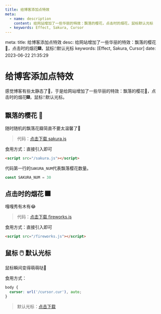 ```yaml
---
title: 给博客添加点特效
meta:
  - name: description
    content: 给网站增加了一些华丽的特效：飘落的樱花，点击时的烟花，鼠标默认光标
  - keywords: Effect, Sakura, Cursor
---
```


<route lang="yaml">
meta:
  title: 给博客添加点特效
  desc: 给网站增加了一些华丽的特效：飘落的樱花🌸，点击时的烟花🎆，鼠标🖱️默认光标
  keywords: [Effect, Sakura, Cursor]
  date: 2023-06-22 21:35:29
</route>

# 给博客添加点特效

感觉博客有些太静态了🧐，于是给网站增加了一些华丽的特效：飘落的樱花🌸，点击时的烟花🎆，鼠标🖱️默认光标。

## 飘落的樱花 🌸

随时随机的飘落花瓣简直不要太温馨了🤗

> 代码：<a href="/sakura.js" download="sakura.js">点击下载 sakura.js</a>

食用方式：直接引入即可

```html
<script src="/sakura.js"></script>
```

代码第一行的`SAKURA_NUM`代表飘落樱花数量。

```ts
const SAKURA_NUM = 30
```

## 点击时的烟花 🎆

嘎嘎秀有木有😂

> 代码：<a href="/fireworks.js" download="fireworks.js">点击下载 fireworks.js</a>

食用方式：直接引入即可

```html
<script src="/fireworks.js"></script>
```

## 鼠标 🖱️ 默认光标

鼠标瞬间变得萌萌哒🤪

食用方式：

```css
body {
  cursor: url('/cursor.cur'), auto;
}
```

> 默认光标：<a href="/cursor.cur" download="cursor.cur">点击下载</a>
